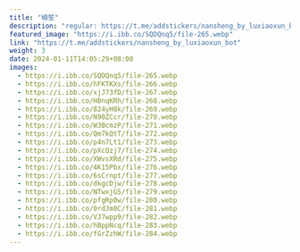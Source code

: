 ```yaml
---
title: "楠笙"
description: "regular: https://t.me/addstickers/nansheng_by_luxiaoxun_bot"
featured_image: "https://i.ibb.co/SQDQnq5/file-265.webp"
link: "https://t.me/addstickers/nansheng_by_luxiaoxun_bot"
weight: 3
date: 2024-01-11T14:05:29+08:00
images:
  - https://i.ibb.co/SQDQnq5/file-265.webp
  - https://i.ibb.co/hFKTKXs/file-266.webp
  - https://i.ibb.co/xjJ73fD/file-267.webp
  - https://i.ibb.co/HBnqKRh/file-268.webp
  - https://i.ibb.co/824yH8k/file-269.webp
  - https://i.ibb.co/N90ZCcr/file-270.webp
  - https://i.ibb.co/W3BcmzP/file-271.webp
  - https://i.ibb.co/Qm7kQtT/file-272.webp
  - https://i.ibb.co/p4n7Lt1/file-273.webp
  - https://i.ibb.co/pXcQzj7/file-274.webp
  - https://i.ibb.co/XWvsXRd/file-275.webp
  - https://i.ibb.co/4K15Pbx/file-276.webp
  - https://i.ibb.co/6sCrnpt/file-277.webp
  - https://i.ibb.co/dkgcDjw/file-278.webp
  - https://i.ibb.co/NTwxjG5/file-279.webp
  - https://i.ibb.co/pfgRp0w/file-280.webp
  - https://i.ibb.co/0rdJm0C/file-281.webp
  - https://i.ibb.co/VJ7wpp9/file-282.webp
  - https://i.ibb.co/hBppNcq/file-283.webp
  - https://i.ibb.co/fGrZzhW/file-284.webp
---
```

